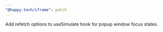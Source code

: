 ```yaml
---
"@happy.tech/iframe": patch
---
```


Add refetch options to useSimulate hook for popup window focus states.
